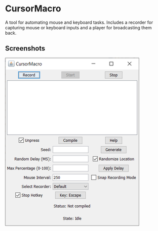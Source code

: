 # CursorMacro

A tool for automating mouse and keyboard tasks. Includes a recorder for capturing mouse or keyboard inputs and a player for broadcasting them back.

## Screenshots

![swing](swing.png)